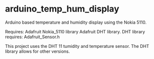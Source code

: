 # arduino_temp_hum_display
Arduino based temperature and humidity display using the Nokia 5110.


Requires:
  Adafruit Nokia_5110 library
  Adafruit DHT library.
    DHT library requires:
      Adafruit_Sensor.h
      
This project uses the DHT 11 tumidity and temperature sensor. The DHT library allows for other versions. 

